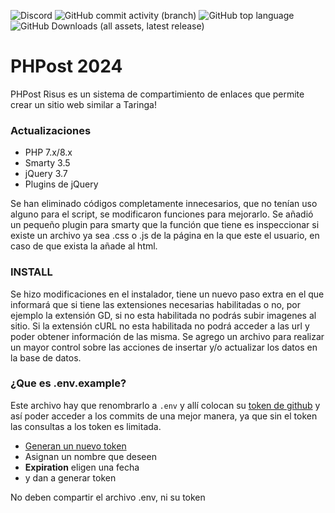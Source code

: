 ![Discord](https://img.shields.io/discord/1150516717617938543?style=flat-square&label=Chat%20de%20Discord&color=%237289da)
![GitHub commit activity (branch)](https://img.shields.io/github/commit-activity/m/ScriptParaPHPost/PHPost/main?style=flat-square&label=Actividad%20commit)
![GitHub top language](https://img.shields.io/github/languages/top/ScriptParaPHPost/PHPost?style=flat-square)
![GitHub Downloads (all assets, latest release)](https://img.shields.io/github/downloads/ScriptParaPHPost/PHPost/latest/total?style=flat-square)


# PHPost 2024
PHPost Risus es un sistema de compartimiento de enlaces que permite crear un sitio web similar a Taringa!

### Actualizaciones
 * PHP 7.x/8.x
 * Smarty 3.5
 * jQuery 3.7 
 * Plugins de jQuery

Se han eliminado códigos completamente innecesarios, que no tenían uso alguno para el script, se modificaron funciones para mejorarlo.
Se añadió un pequeño plugin para smarty que la función que tiene es inspeccionar si existe un archivo ya sea .css o .js de la página en la que este el usuario, en caso de que exista la añade al html.

### INSTALL
Se hizo modificaciones en el instalador, tiene un nuevo paso extra en el que informará que si tiene las extensiones necesarias habilitadas o no, por ejemplo la extensión GD, si no esta habilitada no podrás subir imagenes al sitio. Si la extensión cURL no esta habilitada no podrá acceder a las url y poder obtener información de las misma.
Se agrego un archivo para realizar un mayor control sobre las acciones de insertar y/o actualizar los datos en la base de datos.

### ¿Que es .env.example?
Este archivo hay que renombrarlo a `.env` y allí colocan su [token de github](https://github.com/settings/tokens?type=beta) y así poder acceder a los commits de una mejor manera, ya que sin el token las consultas a los token es limitada.

 * [Generan un nuevo token](https://github.com/settings/personal-access-tokens/new)
 * Asignan un nombre que deseen
 * **Expiration** eligen una fecha
 * y dan a generar token

No deben compartir el archivo .env, ni su token